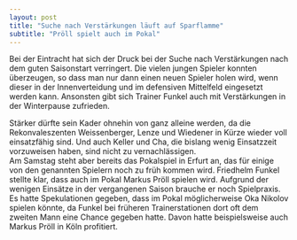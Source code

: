 ```yaml
---
layout: post
title: "Suche nach Verstärkungen läuft auf Sparflamme"
subtitle: "Pröll spielt auch im Pokal"
---
```


Bei der Eintracht hat sich der Druck bei der Suche nach Verstärkungen nach dem guten Saisonstart verringert. Die vielen jungen Spieler konnten überzeugen, so dass man nur dann einen neuen Spieler holen wird, wenn dieser in der Innenverteidung und im defensiven Mittelfeld eingesetzt werden kann. Ansonsten gibt sich Trainer Funkel auch mit Verstärkungen in der Winterpause zufrieden.

Stärker dürfte sein Kader ohnehin von ganz alleine werden, da die Rekonvaleszenten Weissenberger, Lenze und Wiedener in Kürze wieder voll einsatzfähig sind. Und auch Keller und Cha, die bislang wenig Einsatzzeit vorzuweisen haben, sind nicht zu vernachlässigen.  
Am Samstag steht aber bereits das Pokalspiel in Erfurt an, das für einige von den genannten Spielern noch zu früh kommen wird. Friedhelm Funkel stellte klar, dass auch im Pokal Markus Pröll spielen wird. Aufgrund der wenigen Einsätze in der vergangenen Saison brauche er noch Spielpraxis. Es hatte Spekulationen gegeben, dass im Pokal möglicherweise Oka Nikolov spielen könnte, da Funkel bei früheren Trainerstationen dort oft dem  zweiten Mann eine Chance gegeben hatte. Davon hatte beispielsweise auch Markus Pröll in Köln profitiert.
